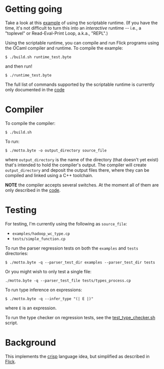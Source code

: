 # Getting going
Take a look at this [example](https://github.com/NaaS/system/blob/master/crisp/runtime_test.ml)
of using the scriptable runtime. (If you have the time, it's not difficult to
turn this into an _interactive_ runtime -- i.e., a "toplevel" or Read-Eval-Print Loop, a.k.a., "REPL".)

Using the scriptable runtime, you can compile and run Flick programs using the
OCaml compiler and runtime.  To compile the example:
```
$ ./build.sh runtime_test.byte
```
and then run!
```
$ ./runtime_test.byte
```

The full list of commands supported by the scriptable runtime is currently only
documented in the [code](https://github.com/NaaS/system/blob/master/crisp/runtime_inspect.ml)


# Compiler

To compile the compiler:
```
$ ./build.sh
```

To run:
```
$ ./motto.byte -o output_directory source_file
```
where `output_directory` is the name of the directory (that doesn't yet
exist) that's intended to hold the compiler's output.
The compiler will create `output_directory` and deposit the output files there,
where they can be compiled and linked using a C++ toolchain.

**NOTE** the compiler accepts several switches. At the moment all of them are
only described in the [code](https://github.com/NaaS/system/blob/master/crisp/motto.ml).


# Testing

For testing, I'm currently using the following as `source_file`:
* `examples/hadoop_wc_type.cp`
* `tests/simple_function.cp`

To run the parser regression tests on both the `examples` and `tests` directories:
```
$ ./motto.byte -q --parser_test_dir examples --parser_test_dir tests
```
Or you might wish to only test a single file:
```
./motto.byte -q --parser_test_file tests/types_process.cp
```

To run type inference on expressions:
```
$ ./motto.byte -q --infer_type "(| E |)"
```
where `E` is an expression.

To run the type checker on regression tests, see the [test_type_checker.sh](https://github.com/NaaS/system/blob/master/crisp/scripts/test_type_checker.sh) script.

# Background

This implements the [crisp](https://github.com/NaaS/admin/wiki/crisp) language idea,
but simplified as described in
[Flick](https://github.com/NaaS/system/tree/master/crisp/flick).
